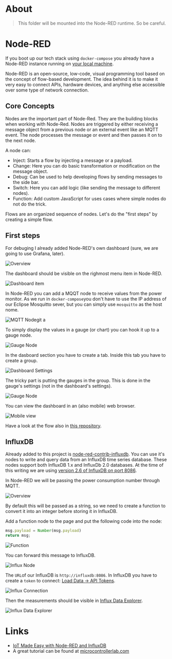 # About

> This folder will be mounted into the Node-RED runtime. So be careful.

# Node-RED

If you boot up our tech stack using `docker-compose` you already have a Node-RED instance running on [your local machine](http://localhost:1880/).

Node-RED is an open-source, low-code, visual programming tool based on the concept of flow-based development. The idea behind it is to make it very easy to connect APIs, hardware devices, and anything else accessible over some type of network connection.

## Core Concepts

Nodes are the important part of Node-Red. They are the building blocks when working with Node-Red. Nodes are triggered by either receiving a message object from a previous node or an external event like an MQTT event. The node processes the message or event and then passes it on to the next node.

A node can:
* Inject: Starts a flow by injecting a message or a payload.
* Change: Here you can do basic transformation or modification on the message object.
* Debug: Can be used to help developing flows by sending messages to the side bar.
* Switch: Here you can add logic (like sending the message to different nodes).
* Function: Add custom JavaScript for uses cases where simple nodes do not do the trick.

Flows are an organized sequence of nodes. Let's do the "first steps" by creating a simple flow.

## First steps

For debuging I already added Node-RED's own dashboard (sure, we are going to use Grafana, later).

![Overview](./docs/images/1-overview.png)

The dashboard should be visible on the righmost menu item in Node-RED.

![Dashboard item](./docs/images/dashboard.png)

In Node-RED you can add a MQQT node to receive values from the power monitor. As we run in `docker-compose`you don't have to use the IP address of our Eclipse Mosquitto sever, but you can simply use `mosquitto` as the host nome.

![MQTT Node](./docs/images/2-mqtt-node.png)git a

To simply display the values in a gauge (or chart) you can hook it up to a gauge node.

 ![Gauge Node](./docs/images/3-gauge-node.png) 

In the dasboard section you have to create a tab. Inside this tab you have to create a group. 

![Dashboard Settings](./docs/images/4-dashboard-node.png)

The tricky part is putting the gauges in the group. This is done in the gauge's settings (not in the dashboard's settings).

![Gauge Node](./docs/images/3-gauge-node.png) 

You can view the dashboard in an (also mobile) web browser.

![Mobile view](./docs/images/5-dashboard.png)

Have a look at the flow also in [this repository](./00-dashboard-example/dashboard.json).

## InfluxDB

Already added to this project is [node-red-contrib-influxdb](https://flows.nodered.org/node/node-red-contrib-influxdb). You can use it's nodes to write and query data from an InfluxDB time series database. These nodes support both InfluxDB 1.x and InfluxDb 2.0 databases. At the time of this writing we are using [version 2.6 of InfluxDB on port 8086](http://admin:adminadmin@localhost:8086).

In Node-RED we will be passing the power consumption number through MQTT. 

![Overview](./docs/images/influx-flow.png)

By default this will be passed as a string, so we need to create a function to convert it into an integer before storing it in InfluxDB. 

Add a function node to the page and put the following code into the node:

```JavaScript
msg.payload = Number(msg.payload)
return msg;
```

![Function](./docs/images/influx-function.png)

You can forward this message to InfluxDB. 

![Influx Node](./docs/images/influx-node.png) 

The `URL`of our InfluxDB is `http://influxdb:8086`. In InfluxDB you have to create a `token` to connect: [Load Data -> API Tokens](http://localhost:8086/orgs/721027680173bf2f/load-data/tokens).

![Influx Connection](./docs/images/influx-connection.png)

Then the measurements should be visible in [Influx Data Explorer](http://localhost:8086/orgs/721027680173bf2f/data-explorer?bucket=test).

![Influx Data Explorer](./docs/images/influx-data-explorer.png)

# Links

* [IoT Made Easy with Node-RED and InfluxDB](https://www.influxdata.com/blog/iot-easy-node-red-influxdb/)
* A great tutorial can be found at [microcontrollerlab.com](https://microcontrollerslab.com/esp32-mqtt-publish-multiple-sensor-readings-node-red/)




